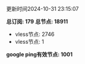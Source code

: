更新时间2024-10-31 23:15:07

**总订阅: 179**
**总节点: 18911**
- vless节点: 2746
- vless节点: 1

**google ping有效节点: 1001**
